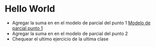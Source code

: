 # Hello World
- Agregar la suma en en el modelo de parcial del punto 1 [Modelo de parcial punto 1](https://vscode.dev/github/MONZONPUNTOEXE/Introduccion-a-la-Programacion-I/blob/main/Unidad%20I%20y%20II/ModelodeParcial_2/Punto_1/main.py)
- Agregar la suma en en el modelo de parcial del punto 2
- Chequear el ultimo ejercicio de la ultima clase